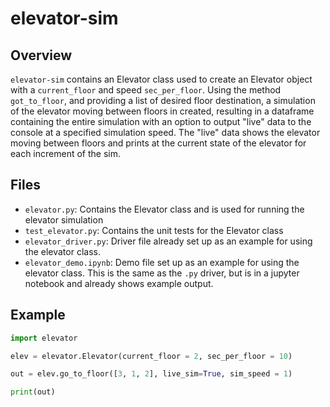 # elevator-sim

## Overview
`elevator-sim` contains an Elevator class used to create an Elevator object with a `current_floor` and speed `sec_per_floor`. Using the method `got_to_floor`, and providing a list of desired floor destination, a simulation of the elevator moving between floors in created, resulting in a dataframe containing the entire simulation with an option to output "live" data to the console at a specified simulation speed. The "live" data shows the elevator moving between floors and prints at the current state of the elevator for each increment of the sim.


## Files
- `elevator.py`: Contains the Elevator class and is used for running the elevator simulation
- `test_elevator.py`: Contains the unit tests for the Elevator class
- `elevator_driver.py`: Driver file already set up as an example for using the elevator class.
- `elevator_demo.ipynb`: Demo file set up as an example for using the elevator class. This is the same as the `.py` driver, but is in a jupyter notebook and already shows example output.


## Example
```python
import elevator

elev = elevator.Elevator(current_floor = 2, sec_per_floor = 10)

out = elev.go_to_floor([3, 1, 2], live_sim=True, sim_speed = 1)

print(out)
```